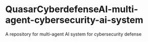 # QuasarCyberdefenseAI-multi-agent-cybersecurity-ai-system
A repository for multi-agent AI system for cybersecurity defense
